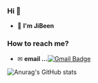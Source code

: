 ### Hi 🙂

 - 👩   **I'm JiBeen**    



### How to reach me? 

-  ✉ **email ...**[![Gmail Badge](https://img.shields.io/badge/Gmail-d14836?style=flat-square&logo=Gmail&logoColor=white&link=mailto:v-penguin@naver.com)](mailto:v-penguin@naver.com)

![Anurag's GitHub stats](https://github-readme-stats.vercel.app/api?username=beeen27&show_icons=true&theme=buefy)   
